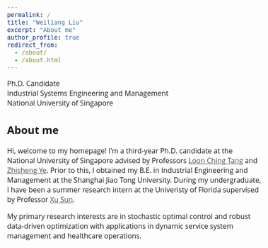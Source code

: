 ```yaml
---
permalink: /
title: "Weiliang Liu"
excerpt: "About me"
author_profile: true
redirect_from: 
  - /about/
  - /about.html
---  
```


<style>
@import url('https://fonts.googleapis.com/css2?family=Open+Sans&display=swap');
</style>
<!-- <body style="font-family: sans-serif; font-size: 9pt;"> -->
<body style="font-family: Open Sans; font-style: light; font-size: 12pt;">
<!-- <body> -->

<!-- <h2 style="margin-top: 1em;">Info</h2>  -->
<p style="margin-top: 1em;">
  Ph.D. Candidate  <br>
  Industrial Systems Engineering and Management  <br>
  National University of Singapore <br>
</p>

<h2>About me</h2>
<p>
Hi, welcome to my homepage! I'm a third-year Ph.D. candidate at the National University of Singapore advised by Professors <a href="https://cde.nus.edu.sg/isem/staff/tang-loon-ching/" target="_blank" style="color: rgb(73, 78, 82);">Loon Ching Tang</a> and <a href="https://cde.nus.edu.sg/isem/staff/ye-zhisheng/" target="_blank" style="color: rgb(73, 78, 82)">Zhisheng Ye</a>.
Prior to this, I obtained my B.E. in Industrial Engineering and Management at the Shanghai Jiao Tong University. During my undergraduate, I have been a summer research intern at the Univeristy of Florida supervised by Professor <a href="https://https://scholar.google.com/citations?user=J-W9OCUAAAAJ&hl=en" target="_blank" style="color: rgb(73, 78, 82);">Xu Sun</a>.

My primary research interests are in stochastic optimal control and robust data-driven optimization with applications in dynamic service system management and healthcare operations.
</p>

</body>